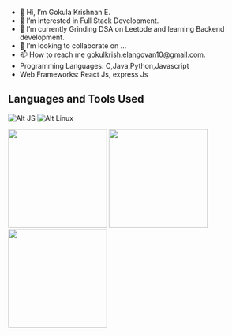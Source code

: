 - 👋 Hi, I’m Gokula Krishnan E.
- 👀 I’m interested in Full Stack Development.
- 🌱 I’m currently Grinding DSA on Leetode and learning Backend development.
- 💞️ I’m looking to collaborate on ...
- 📫 How to reach me gokulkrish.elangovan10@gmail.com.
- Programming Languages: C,Java,Python,Javascript
- Web Frameworks: React Js, express Js

<!---
GokulKrishnan10/GokulKrishnan10 is a ✨ special ✨ repository because its `README.md` (this file) appears on your GitHub profile.
You can click the Preview link to take a look at your changes.
--->
## Languages and Tools Used
![Alt JS](https://upload.wikimedia.org/wikipedia/commons/6/6a/JavaScript-logo.png) ![Alt Linux](https://www.freepnglogos.com/uploads/linux-png/linux-tux-logo-png-transparent-svg-vector-bie-supply-14.png)

<p float="left">
  <img src="https://www.freepnglogos.com/uploads/linux-png/linux-tux-logo-png-transparent-svg-vector-bie-supply-14.png" width="200" />
  <img src="image2_url" width="200" />
  <img src="image3_url" width="200" />
</p>
